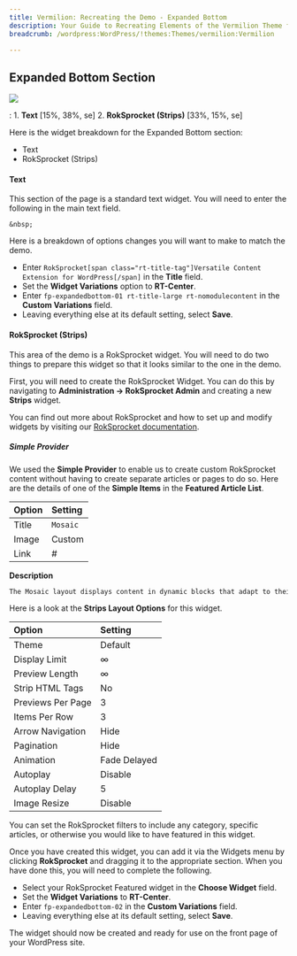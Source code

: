 ```yaml
---
title: Vermilion: Recreating the Demo - Expanded Bottom
description: Your Guide to Recreating Elements of the Vermilion Theme for WordPress
breadcrumb: /wordpress:WordPress/!themes:Themes/vermilion:Vermilion

---
```


Expanded Bottom Section
-----

![][demo]

:    1. **Text** [15%, 38%, se]
     2. **RokSprocket (Strips)** [33%, 15%, se]

Here is the widget breakdown for the Expanded Bottom section:

* Text
* RokSprocket (Strips)

#### Text

This section of the page is a standard text widget. You will need to enter the following in the main text field.

~~~
&nbsp;
~~~

Here is a breakdown of options changes you will want to make to match the demo.

* Enter `RokSprocket[span class="rt-title-tag"]Versatile Content Extension for WordPress[/span]` in the **Title** field.
* Set the **Widget Variations** option to **RT-Center**.
* Enter `fp-expandedbottom-01 rt-title-large rt-nomodulecontent` in the **Custom Variations** field.
* Leaving everything else at its default setting, select **Save**.

#### RokSprocket (Strips)

This area of the demo is a RokSprocket widget. You will need to do two things to prepare this widget so that it looks similar to the one in the demo.

First, you will need to create the RokSprocket Widget. You can do this by navigating to **Administration -> RokSprocket Admin** and creating a new **Strips** widget.

You can find out more about RokSprocket and how to set up and modify widgets by visiting our [RokSprocket documentation][roksprocket].

##### Simple Provider

We used the **Simple Provider** to enable us to create custom RokSprocket content without having to create separate articles or pages to do so. Here are the details of one of the **Simple Items** in the **Featured Article List**.

| Option      | Setting     |
| :---------- | :---------- |
| Title       | `Mosaic`    |
| Image       | Custom      |
| Link        | #           |

**Description**

~~~ .html
The Mosaic layout displays content in dynamic blocks that adapt to their content size and by frontend filters.
~~~

Here is a look at the **Strips Layout Options** for this widget.

| Option            | Setting      |
| :----------       | :----------  |
| Theme             | Default      |
| Display Limit     | ∞            |
| Preview Length    | ∞            |
| Strip HTML Tags   | No           |
| Previews Per Page | 3            |
| Items Per Row     | 3            |
| Arrow Navigation  | Hide         |
| Pagination        | Hide         |
| Animation         | Fade Delayed |
| Autoplay          | Disable      |
| Autoplay Delay    | 5            |
| Image Resize      | Disable      |

You can set the RokSprocket filters to include any category, specific articles, or otherwise you would like to have featured in this widget.

Once you have created this widget, you can add it via the Widgets menu by clicking **RokSprocket** and dragging it to the appropriate section. When you have done this, you will need to complete the following.

* Select your RokSprocket Featured widget in the **Choose Widget** field.
* Set the **Widget Variations** to **RT-Center**.
* Enter `fp-expandedbottom-02` in the **Custom Variations** field.
* Leaving everything else at its default setting, select **Save**.

The widget should now be created and ready for use on the front page of your WordPress site.

[demo]: assets/demo_7.jpeg
[roksprocket]: ../../plugins/roksprocket/
